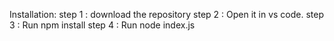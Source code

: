 Installation:
step 1 : download the repository
step 2 : Open it in vs code.
step 3 : Run npm install
step 4 : Run node index.js
